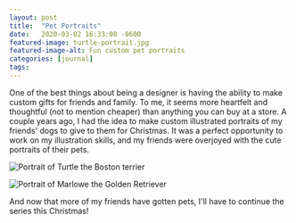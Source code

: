 ```yaml
---
layout: post
title:  "Pet Portraits"
date:   2020-03-02 16:33:00 -0600
featured-image: turtle-portrait.jpg
featured-image-alt: Fun custom pet portraits
categories: [journal]
tags: 
---
```


One of the best things about being a designer is having the ability to make custom gifts for friends and family. To me, it seems more heartfelt and thoughtful (not to mention cheaper) than anything you can buy at a store. A couple years ago, I had the idea to make custom illustrated portraits of my friends' dogs to give to them for Christmas. It was a perfect opportunity to work on my illustration skills, and my friends were overjoyed with the cute portraits of their pets. 

![Portrait of Turtle the Boston terrier](../../../../assets/images/turtle-portrait.jpg)

![Portrait of Marlowe the Golden Retriever](../../../../assets/images/marlowe-portrait.jpg)

And now that more of my friends have gotten pets, I'll have to continue the series this Christmas!